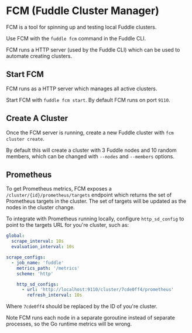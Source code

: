 # FCM (Fuddle Cluster Manager)

FCM is a tool for spinning up and testing local Fuddle clusters.

Use FCM with the `fuddle fcm` command in the Fuddle CLI.

FCM runs a HTTP server (used by the Fuddle CLI) which can be used to automate
creating clusters.

## Start FCM
FCM runs as a HTTP server which manages all active clusters.

Start FCM with `fuddle fcm start`. By default FCM runs on port `9110`.

## Create A Cluster
Once the FCM server is running, create a new Fuddle cluster with
`fcm cluster create`.

By default this will create a cluster with 3 Fuddle nodes and 10 random members,
which can be changed with `--nodes` and `--members` options.

## Prometheus
To get Prometheus metrics, FCM exposes a `/cluster/{id}/prometheus/targets`
endpoint which returns the set of Prometheus targets in the cluster. The
set of targets will be updated as the nodes in the cluster change.

To integrate with Prometheus running locally, configure `http_sd_config` to
point to the targets URL for you're cluster, such as:

```yaml
global:
  scrape_interval: 10s
  evaluation_interval: 10s

scrape_configs:
  - job_name: 'fuddle'
    metrics_path: '/metrics'
    scheme: 'http'

    http_sd_configs:
      - url: 'http://localhost:9110/cluster/7cde0ff4/prometheus'
        refresh_interval: 10s
```

Where `7cde0ff4` should be replaced by the ID of you're cluster.

Note FCM runs each node in a separate goroutine instead of separate processes,
so the Go runtime metrics will be wrong.
